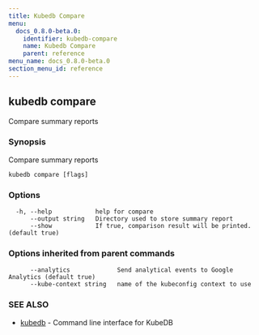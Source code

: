 ```yaml
---
title: Kubedb Compare
menu:
  docs_0.8.0-beta.0:
    identifier: kubedb-compare
    name: Kubedb Compare
    parent: reference
menu_name: docs_0.8.0-beta.0
section_menu_id: reference
---
```


## kubedb compare

Compare summary reports

### Synopsis

Compare summary reports

```
kubedb compare [flags]
```

### Options

```
  -h, --help            help for compare
      --output string   Directory used to store summary report
      --show            If true, comparison result will be printed. (default true)
```

### Options inherited from parent commands

```
      --analytics             Send analytical events to Google Analytics (default true)
      --kube-context string   name of the kubeconfig context to use
```

### SEE ALSO

* [kubedb](/docs/0.8.0-beta.0/reference/kubedb)	 - Command line interface for KubeDB


